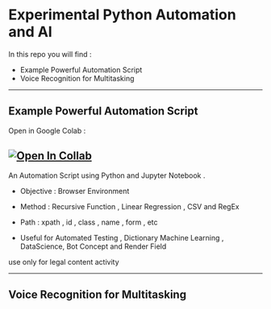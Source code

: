 # Experimental Python Automation and AI

In this repo you will find :
- Example Powerful Automation Script
- Voice Recognition for Multitasking 
---
## Example Powerful Automation Script

Open in Google Colab :

[![Open In Collab](https://colab.research.google.com/assets/colab-badge.svg)](https://colab.research.google.com/drive/1rAsV3eQiRXLVMaMU0CRapVhdCzrY7EZJ?usp=sharing)
---
An Automation Script using Python and Jupyter Notebook .

- Objective : Browser Environment 

- Method : Recursive Function , Linear Regression , CSV and RegEx

- Path : xpath , id , class , name , form , etc

- Useful for Automated Testing , Dictionary Machine Learning , DataScience, Bot Concept and Render Field

use only for legal content activity

---

## Voice Recognition for Multitasking
